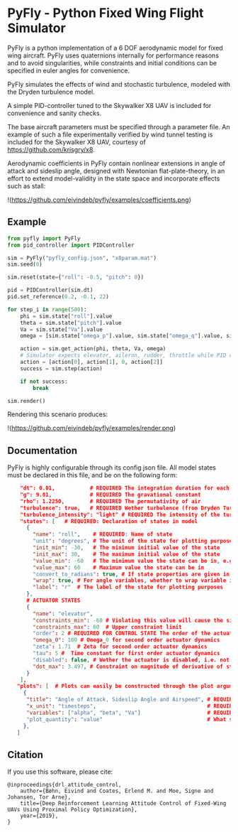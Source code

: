 # PyFly - Python Fixed Wing Flight Simulator
PyFly is a python implementation of a 6 DOF aerodynamic model for fixed wing aircraft. PyFly uses
quaternions internally for performance reasons and to avoid singularities, while constraints and initial conditions can be
specified in euler angles for convenience.

PyFly simulates the effects of wind and stochastic turbulence, modeled with the Dryden turbulence model.

A simple PID-controller tuned to the Skywalker X8 UAV is included for convenience and sanity checks.

The base aircraft parameters must be specified through a parameter file. An example of such a file experimentally verified
by wind tunnel testing is included for the Skywalker X8 UAV, courtesy of <https://github.com/krisgry/x8>.

Aerodynamic coefficients in PyFly contain nonlinear extensions in angle of attack and sideslip angle, designed with 
Newtonian flat-plate-theory, in an effort to extend model-validity in the state space and incorporate effects such as stall:

!(https://github.com/eivindeb/pyfly/examples/coefficients.png)

## Example

```python
from pyfly import PyFly
from pid_controller import PIDController

sim = PyFly("pyfly_config.json", "x8param.mat")
sim.seed(0)

sim.reset(state={"roll": -0.5, "pitch": 0})

pid = PIDController(sim.dt)
pid.set_reference(0.2, -0.1, 22)

for step_i in range(500):
    phi = sim.state["roll"].value
    theta = sim.state["pitch"].value
    Va = sim.state["Va"].value
    omega = [sim.state["omega_p"].value, sim.state["omega_q"].value, sim.state["omega_r"].value]

    action = sim.get_action(phi, theta, Va, omega)
    # Simulator expects elevator, aileron, rudder, throttle while PID controller is adapted to X8 which lacks rudder.
    action = [action[0], action[1], 0, action[2]]  
    success = sim.step(action)

    if not success:
        break

sim.render()
```

Rendering this scenario produces:

!(https://github.com/eivindeb/pyfly/examples/render.png)

## Documentation
PyFly is highly configurable through its config json file. All model states must be declared in this file, and be on the
following form:
```json
    "dt": 0.01,           # REQUIRED The integration duration for each call to step()
    "g": 9.81,            # REQUIRED The gravational constant
    "rho": 1.2250,        # REQUIRED The permutativity of air
    "turbulence": true,   # REQUIRED Wether turbulence (from Dryden Turbulence model) is enabled
    "turbulence_intensity": "light" # REQUIRED The intensity of the turbulence. One of "light", "moderate", "severe"
    "states": [   # REQUIRED: Declaration of states in model
      {
        "name": "roll",    # REQUIRED: Name of state
        "unit": "degrees", # The unit of the state for plotting purposes
        "init_min": -30,   # The minimum initial value of the state
        "init_max": 30,    # The maximum initial value of the state
        "value_min": -60   # The minimum value the state can be in, e.g. by physical constraints
        "value_max": 60    # Maximum value the state can be in
        "convert_to_radians": true, # If state properties are given in degrees
        "wrap": true, # For angle variables, whether to wrap variable in [-pi, pi]
        "label": "r"  # The label of the state for plotting purposes
      },
      # ACTUATOR STATES
      {
        "name": "elevator",
        "constraints_min": -60 # Violating this value will cause the simulation to end, e.g. for unfeasable flight scenarios
        "constraints_max": 60  # Upper constraint limit
        "order": 2 # REQUIRED FOR CONTROL STATE The order of the actuator dynamics, one of 1 or 2
        "omega_0": 100 # Omega_0 for second order actuator dynamics
        "zeta": 1.71  # Zeta for second order actuator dynamics
        "tau": 5 #  Time constant for first order actuator dynamics
        "disabled": false, # Wether the actuator is disabled, i.e. not present on the specific aircraft
        "dot_max": 3.497, # Constraint on magnitude of derivative of state for second order actuator dynamics.
      }
    ],
   "plots": [  # Plots can easily be constructed through the plot argument
     {
      "title": "Angle of Attack, Sideslip Angle and Airspeed", # REQUIRED Title of plot
      "x_unit": "timesteps",                                   # REQUIRED The unit of the x-axis, one of "timesteps" or "seconds".
      "variables": ["alpha", "beta", "Va"]                     # REQUIRED The variables in the plot
      "plot_quantity": "value"                                 # What state quantity to plot, one of "value", "dot" or "command".
     },
   ]
```

## Citation
If you use this software, please cite:

```text
@inproceedings{drl_attitude_control,
    author={Bøhn, Eivind and Coates, Erlend M. and Moe, Signe and Johansen, Tor Arne},
    title={Deep Reinforcement Learning Attitude Control of Fixed-Wing UAVs Using Proximal Policy Optimization},
    year={2019},
}
```




